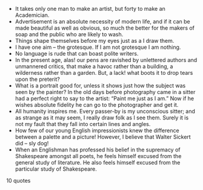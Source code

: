  - It takes only one man to make an artist, but forty to make an Academician.
 - Advertisement is an absolute necessity of modern life, and if it can be made beautiful as well as obvious, so much the better for the makers of soap and the public who are likely to wash.
 - Things shape themselves before my eyes just as a I draw them.
 - I have one aim – the grotesque. If I am not grotesque I am nothing.
 - No language is rude that can boast polite writers.
 - In the present age, alas! our pens are ravished by unlettered authors and unmannered critics, that make a havoc rather than a building, a wilderness rather than a garden. But, a lack! what boots it to drop tears upon the preterit?
 - What is a portrait good for, unless it shows just how the subject was seen by the painter? In the old days before photography came in a sitter had a perfect right to say to the artist: “Paint me just as I am.” Now if he wishes absolute fidelity he can go to the photographer and get it.
 - All humanity inspires me. Every passer-by is my unconscious sitter; and as strange as it may seem, I really draw folk as I see them. Surely it is not my fault that they fall into certain lines and angles.
 - How few of our young English impressionists knew the difference between a palette and a picture! However, I believe that Walter Sickert did – sly dog!
 - When an Englishman has professed his belief in the supremacy of Shakespeare amongst all poets, he feels himself excused from the general study of literature. He also feels himself excused from the particular study of Shakespeare.

10 quotes